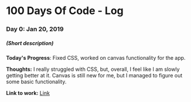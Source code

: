 # 100 Days Of Code - Log

### Day 0: Jan 20, 2019
##### (Short description)

**Today's Progress**: Fixed CSS, worked on canvas functionality for the app.

**Thoughts:** I really struggled with CSS, but, overall, I feel like I am slowly getting better at it. Canvas is still new for me, but I managed to figure out some basic functionality.

**Link to work:** [Link](http://www.example.com)
